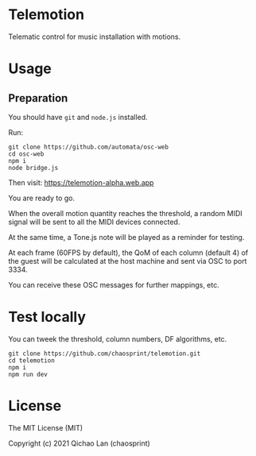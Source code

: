 # Telemotion

Telematic control for music installation with motions.

# Usage

## Preparation

You should have `git` and `node.js` installed.

Run:
```
git clone https://github.com/automata/osc-web
cd osc-web
npm i
node bridge.js
```

Then visit: https://telemotion-alpha.web.app

You are ready to go.

When the overall motion quantity reaches the threshold, a random MIDI signal will be sent to all the MIDI devices connected.

At the same time, a Tone.js note will be played as a reminder for testing.

At each frame (60FPS by default), the QoM of each column (default 4) of the guest will be calculated at the host machine and sent via OSC to port 3334.

You can receive these OSC messages for further mappings, etc.

# Test locally

You can tweek the threshold, column numbers, DF algorithms, etc.

```
git clone https://github.com/chaosprint/telemotion.git
cd telemotion
npm i
npm run dev
```

# License

The MIT License (MIT)

Copyright (c) 2021 Qichao Lan (chaosprint)